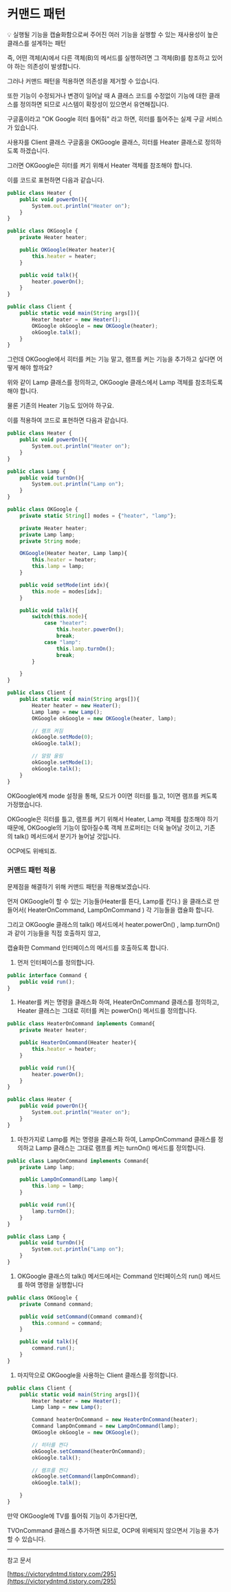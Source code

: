 # 커맨드 패턴

<aside>
💡 실행될 기능을 캡슐화함으로써 주어진 여러 기능을 실행할 수 있는 재사용성이 높은 클래스를 설계하는 패턴

</aside>

즉, 어떤 객체(A)에서 다른 객체(B)의 메서드를 실행하려면 그 객체(B)를 참조하고 있어야 하는 의존성이 발생합니다.

그러나 커맨드 패턴을 적용하면 의존성을 제거할 수 있습니다.

또한 기능이 수정되거나 변경이 일어날 때 A 클래스 코드를 수정없이 기능에 대한 클래스를 정의하면 되므로 시스템이 확장성이 있으면서 유연해집니다.

구글홈이라고 "OK Google 히터 틀어줘" 라고 하면, 히터를 틀어주는 실제 구글 서비스가 있습니다.

사용자를 Client 클래스 구글홈을 OKGoogle 클래스, 히터를 Heater 클래스로 정의하도록 하겠습니다.

그러면 OKGoogle은 히터를 켜기 위해서 Heater 객체를 참조해야 합니다.

이를 코드로 표현하면 다음과 같습니다.

```jsx
public class Heater {
    public void powerOn(){
        System.out.println("Heater on");
    }
}
```

```jsx
public class OKGoogle {
    private Heater heater;

    public OKGoogle(Heater heater){
        this.heater = heater;
    }

    public void talk(){
        heater.powerOn();
    }
}
```

```jsx
public class Client {
    public static void main(String args[]){
        Heater heater = new Heater();
        OKGoogle okGoogle = new OKGoogle(heater);
        okGoogle.talk();
    }
}
```

그런데 OKGoogle에서 히터를 켜는 기능 말고, 램프를 켜는 기능을 추가하고 싶다면 어떻게 해야 할까요?

위와 같이 Lamp 클래스를 정의하고, OKGoogle 클래스에서 Lamp 객체를 참조하도록 해야 합니다.

물론 기존의 Heater 기능도 있어야 하구요.

이를 적용하여 코드로 표현하면 다음과 같습니다.

```jsx
public class Heater {
    public void powerOn(){
        System.out.println("Heater on");
    }
}
```

```jsx
public class Lamp {
    public void turnOn(){
        System.out.println("Lamp on");
    }
}
```

```jsx
public class OKGoogle {
    private static String[] modes = {"heater", "lamp"};

    private Heater heater;
    private Lamp lamp;
    private String mode;

    OKGoogle(Heater heater, Lamp lamp){
        this.heater = heater;
        this.lamp = lamp;
    }

    public void setMode(int idx){
        this.mode = modes[idx];
    }

    public void talk(){
        switch(this.mode){
            case "heater":
                this.heater.powerOn();
                break;
            case "lamp":
                this.lamp.turnOn();
                break;
        }

    }
}
```

```jsx
public class Client {
    public static void main(String args[]){
        Heater heater = new Heater();
        Lamp lamp = new Lamp();
        OKGoogle okGoogle = new OKGoogle(heater, lamp);

        // 램프 켜짐
        okGoogle.setMode(0);
        okGoogle.talk();

        // 알람 울림
        okGoogle.setMode(1);
        okGoogle.talk();
    }
}
```

OKGoogle에게 mode 설정을 통해, 모드가 0이면 히터를 틀고, 1이면 램프를 켜도록 가정했습니다.

OKGoogle은 히터를 틀고, 램프를 켜기 위해서 Heater, Lamp 객체를 참조해야 하기 때문에, OKGoogle의 기능이 많아질수록 객체 프로퍼티는 더욱 늘어날 것이고, 기존의 talk() 메서드에서 분기가 늘어날 것입니다.

OCP에도 위배되죠.

### **커맨드 패턴 적용**

문제점을 해결하기 위해 커맨드 패턴을 적용해보겠습니다.

먼저 OKGoogle이 할 수 있는 기능들(Heater를 튼다, Lamp를 킨다.) 을 클래스로 만들어서( HeaterOnCommand, LampOnCommand ) 각 기능들을 캡슐화 합니다.

그리고 OKGoogle 클래스의 talk() 메서드에서 heater.powerOn() , lamp.turnOn()과 같이 기능들을 직접 호출하지 않고,

캡슐화한 Command 인터페이스의 메서드를 호출하도록 합니다.


1. 먼저 인터페이스를 정의합니다.

```jsx
public interface Command {
    public void run();
}
```

1. Heater를 켜는 명령을 클래스화 하여, HeaterOnCommand 클래스를 정의하고, Heater 클래스는 그대로 히터를 켜는 powerOn() 메서드를 정의합니다.

```jsx
public class HeaterOnCommand implements Command{
    private Heater heater;

    public HeaterOnCommand(Heater heater){
        this.heater = heater;
    }

    public void run(){
        heater.powerOn();
    }
}
```

```jsx
public class Heater {
    public void powerOn(){
        System.out.println("Heater on");
    }
}
```

1. 마찬가지로 Lamp를 켜는 명령을 클래스화 하여, LampOnCommand 클래스를 정의하고 Lamp 클래스는 그대로 램프를 켜는 turnOn() 메서드를 정의합니다.

```jsx
public class LampOnCommand implements Command{
    private Lamp lamp;

    public LampOnCommand(Lamp lamp){
        this.lamp = lamp;
    }

    public void run(){
        lamp.turnOn();
    }
}
```

```jsx
public class Lamp {
    public void turnOn(){
        System.out.println("Lamp on");
    }
}
```

1. OKGoogle 클래스의 talk() 메서드에서는 Command 인터페이스의 run() 메서드를 하여 명령을 실행합니다

```jsx
public class OKGoogle {
    private Command command;

    public void setCommand(Command command){
        this.command = command;
    }

    public void talk(){
        command.run();
    }
}
```

1. 마지막으로 OKGoogle을 사용하는 Client 클래스를 정의합니다.

```jsx
public class Client {
    public static void main(String args[]){
        Heater heater = new Heater();
        Lamp lamp = new Lamp();

        Command heaterOnCommand = new HeaterOnCommand(heater);
        Command lampOnCommand = new LampOnCommand(lamp);
        OKGoogle okGoogle = new OKGoogle();

        // 히터를 켠다
        okGoogle.setCommand(heaterOnCommand);
        okGoogle.talk();

        // 램프를 켠다
        okGoogle.setCommand(lampOnCommand);
        okGoogle.talk();

    }
}
```

만약 OKGoogle에 TV를 틀어줘 기능이 추가된다면,

TVOnCommand 클래스를 추가하면 되므로, OCP에 위배되지 않으면서 기능을 추가할 수 있습니다.

---

참고 문서

[https://victorydntmd.tistory.com/295](https://victorydntmd.tistory.com/295)
